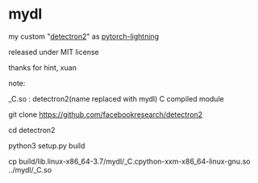 # mydl
my custom "[detectron2](https://github.com/facebookresearch/detectron2)" as [pytorch-lightning](https://github.com/PyTorchLightning/pytorch-lightning) 

released under MIT license

thanks for hint, xuan

note:

_C.so : detectron2(name replaced with mydl) C compiled module

git clone https://github.com/facebookresearch/detectron2

cd detectron2

python3 setup.py build

cp build/lib.linux-x86_64-3.7/mydl/_C.cpython-xxm-x86_64-linux-gnu.so ../mydl/_C.so
